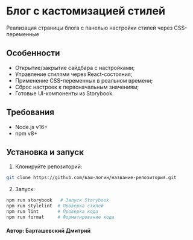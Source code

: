 # Блог с кастомизацией стилей

Реализация страницы блога с панелью настройки стилей через CSS-переменные

## Особенности
- Открытие/закрытие сайдбара с настройками;
- Управление стилями через React-состояния;
- Применение CSS-переменных в реальном времени;
- Сброс настроек к первоначальным значениям;
- Готовые UI-компоненты из Storybook.

## Требования
- Node.js v16+
- npm v8+

## Установка и запуск

1. Клонируйте репозиторий:
```bash
git clone https://github.com/ваш-логин/название-репозитория.git
```
2. Запуск:
```bash
npm run storybook   # Запуск Storybook
npm run stylelint  # Проверка стилей
npm run lint       # Проверка кода
npm run format     # Форматирование кода
```

#### Автор: Барташевский Дмитрий
